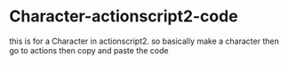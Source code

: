 # Character-actionscript2-code
this is for a Character in actionscript2. so basically make a character then go to actions then copy and paste the code
